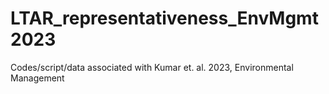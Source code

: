 # LTAR_representativeness_EnvMgmt2023
Codes/script/data associated with Kumar et. al. 2023, Environmental Management
